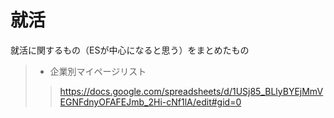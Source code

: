 # 就活
就活に関するもの（ESが中心になると思う）をまとめたもの

> - 企業別マイページリスト
>> https://docs.google.com/spreadsheets/d/1USj85_BLlyBYEjMmVEGNFdnyOFAFEJmb_2Hi-cNf1lA/edit#gid=0

